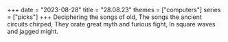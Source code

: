 +++
date = "2023-08-28"
title = "28.08.23"
themes = ["computers"]
series = ["picks"]
+++
Deciphering the songs of old,
The songs the ancient circuits chirped,
They orate great myth and furious fight,
In square waves and jagged might.
